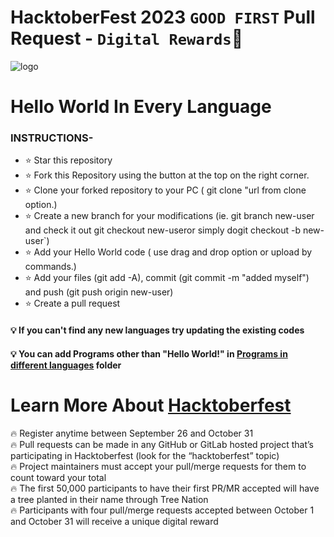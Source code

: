 # HacktoberFest 2023 `GOOD FIRST` Pull Request - `Digital Rewards`🎉

![logo](https://github.com/TYehan/HacktoberFest2023-Beginners/assets/85949077/ce246261-4112-4d72-a98e-4017ccc6e5a6)

# Hello World In Every Language
### INSTRUCTIONS-

- ⭐ Star this repository
- ⭐ Fork this Repository using the button at the top on the right corner.
- ⭐ Clone your forked repository to your PC ( git clone "url from clone option.)
- ⭐ Create a new branch for your modifications (ie. git branch new-user and check it out git checkout new-useror simply dogit checkout -b new-user`)
- ⭐ Add your Hello World code ( use drag and drop option or upload by commands.)
- ⭐ Add your files (git add -A), commit (git commit -m "added myself") and push (git push origin new-user)
- ⭐ Create a pull request

#### 💡 If you can't find any new languages try updating the existing codes 
#### 💡 You can add Programs other than "Hello World!" in [Programs in different languages](https://github.com/TYehan/HacktoberFest2023-Beginners/tree/main/Programs%20in%20different%20languages) folder

# Learn More About [Hacktoberfest](https://hacktoberfest.com/)
🔥 Register anytime between September 26 and October 31 <br>
🔥 Pull requests can be made in any GitHub or GitLab hosted project that’s participating in Hacktoberfest (look for the “hacktoberfest” topic)<br>
🔥 Project maintainers must accept your pull/merge requests for them to count toward your total<br>
🔥 The first 50,000 participants to have their first PR/MR accepted will have a tree planted in their name through Tree Nation<br>
🔥 Participants with four pull/merge requests accepted between October 1 and October 31 will receive a unique digital reward<br>

